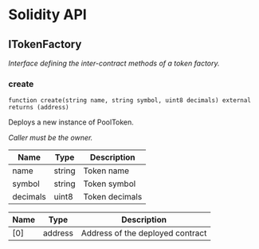 # Solidity API

## ITokenFactory

_Interface defining the inter-contract methods of a token factory._

### create

```solidity
function create(string name, string symbol, uint8 decimals) external returns (address)
```

Deploys a new instance of PoolToken.

_Caller must be the owner._

| Name | Type | Description |
| ---- | ---- | ----------- |
| name | string | Token name |
| symbol | string | Token symbol |
| decimals | uint8 | Token decimals |

| Name | Type | Description |
| ---- | ---- | ----------- |
| [0] | address | Address of the deployed contract |

